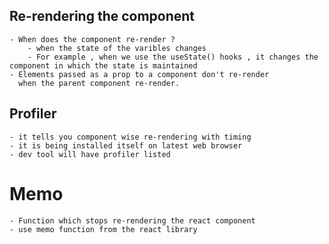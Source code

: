 ## Re-rendering the component 
    - When does the component re-render ?
        - when the state of the varibles changes 
        - For example , when we use the useState() hooks , it changes the component in which the state is maintained 
    - Elements passed as a prop to a component don't re-render 
      when the parent component re-render.
        
## Profiler 
    - it tells you component wise re-rendering with timing 
    - it is being installed itself on latest web browser
    - dev tool will have profiler listed

# Memo
    - Function which stops re-rendering the react component
    - use memo function from the react library 